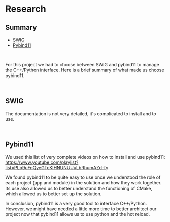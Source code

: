 # **Research**

## **Summary**

- [SWIG](##SWIG)
- [Pybind11](##Pybind11)

<br>

For this project we had to choose between SWIG and pybind11 to manage the C++/Python interface.
Here is a brief summary of what made us choose pybind11.

<br>

## **SWIG**

The documentation is not very detailed, it's complicated to install and to use.

<br>

## **Pybind11**

We used this list of very complete videos on how to install and use pybind11:
https://www.youtube.com/playlist?list=PLb9uFnQyeGTcKIHNUNUUuLbRhumAZd-fy

We found pybind11 to be quite easy to use once we understood the role of each project (app and module) in the solution and how they work together.  
Its use also allowed us to better understand the functioning of CMake, which allowed us to better set up the solution.

In conclusion, pybind11 is a very good tool to interface C++/Python.  
However, we might have needed a little more time to better architect our project now that pybind11 allows us to use python and the hot reload.